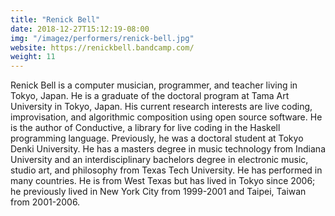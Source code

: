 ```yaml
---
title: "Renick Bell"
date: 2018-12-27T15:12:19-08:00
img: "/imagez/performers/renick-bell.jpg"
website: https://renickbell.bandcamp.com/
weight: 11
---
```

Renick Bell is a computer musician, programmer, and teacher living in Tokyo, Japan. He is a graduate of the doctoral program at Tama Art University in Tokyo, Japan. His current research interests are live coding, improvisation, and algorithmic composition using open source software. He is the author of Conductive, a library for live coding in the Haskell programming language. Previously, he was a doctoral student at Tokyo Denki University. He has a masters degree in music technology from Indiana University and an interdisciplinary bachelors degree in electronic music, studio art, and philosophy from Texas Tech University. He has performed in many countries. He is from West Texas but has lived in Tokyo since 2006; he previously lived in New York City from 1999-2001 and Taipei, Taiwan from 2001-2006.
